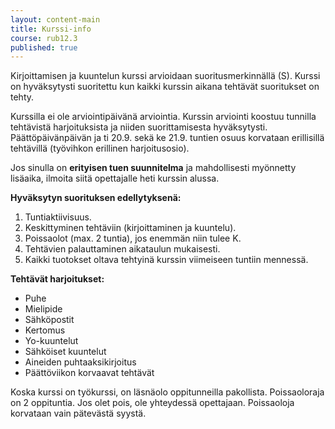 ```yaml
---
layout: content-main
title: Kurssi-info
course: rub12.3
published: true
---
```


Kirjoittamisen ja kuuntelun kurssi arvioidaan suoritusmerkinnällä (S). Kurssi on hyväksytysti suoritettu kun kaikki kurssin aikana tehtävät suoritukset on tehty.

Kurssilla ei ole arviointipäivänä arviointia. Kurssin arviointi koostuu tunnilla tehtävistä harjoituksista ja niiden suorittamisesta hyväksytysti. Päättöpäivänpäivän ja ti 20.9. sekä ke 21.9. tuntien osuus korvataan erillisillä tehtävillä (työvihkon erillinen harjoitusosio).

Jos sinulla on **erityisen tuen suunnitelma** ja mahdollisesti myönnetty lisäaika, ilmoita siitä opettajalle heti kurssin alussa.

**Hyväksytyn suorituksen edellytyksenä:**

1. Tuntiaktiivisuus.
2. Keskittyminen tehtäviin (kirjoittaminen ja kuuntelu).
4. Poissaolot (max. 2 tuntia), jos enemmän niin tulee K. 
5. Tehtävien palauttaminen aikataulun mukaisesti.
6. Kaikki tuotokset oltava tehtyinä kurssin viimeiseen tuntiin mennessä.

**Tehtävät harjoitukset:**

- Puhe
- Mielipide
- Sähköpostit
- Kertomus
- Yo-kuuntelut
- Sähköiset kuuntelut
- Aineiden puhtaaksikirjoitus
- Päättöviikon korvaavat tehtävät

Koska kurssi on työkurssi, on läsnäolo oppitunneilla pakollista. Poissaoloraja on 2 oppituntia. Jos olet pois, ole yhteydessä opettajaan. Poissaoloja korvataan vain pätevästä syystä.

